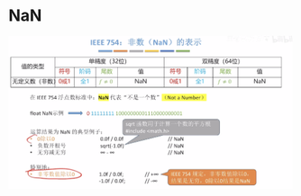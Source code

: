 


# NaN

![输入图片说明](/imgs/2025-08-04/7Xki6g1zvefKf9Fm.png)
<!--stackedit_data:
eyJoaXN0b3J5IjpbLTg3NDMyMTE1NV19
-->